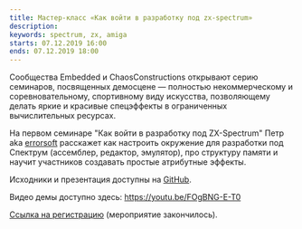 ```yaml
---
title: Мастер-класс «Как войти в разработку под zx-spectrum»
description: 
keywords: spectrum, zx, amiga
starts: 07.12.2019 16:00
ends: 07.12.2019 18:00 
---
```


Сообщества Embedded и ChaosConstructions открывают серию семинаров, посвященных демосцене — полностью некоммерческому и соревновательному, спортивному виду искусства, позволяющему делать яркие и красивые спецэффекты в ограниченных вычислительных ресурсах.

На первом семинаре "Как войти в разработку под ZX-Spectrum"  Петр aka [errorsoft](https://github.com/errorcalc) расскажет как настроить окружение для разработки под Спектрум (ассемблер, редактор, эмулятор), про структуру памяти и научит участников создавать простые атрибутные эффекты.

Исходники и презентация доступны на [GitHub](https://github.com/errorcalc/zx_starter_pack).

Видео демы доступно здесь: https://youtu.be/FOgBNG-E-T0

[Ссылка на регистрацию](https://www.meetup.com/Embedded-Systems-Meetup-St-Petersburg/events/266890143/) (мероприятие закончилось).
